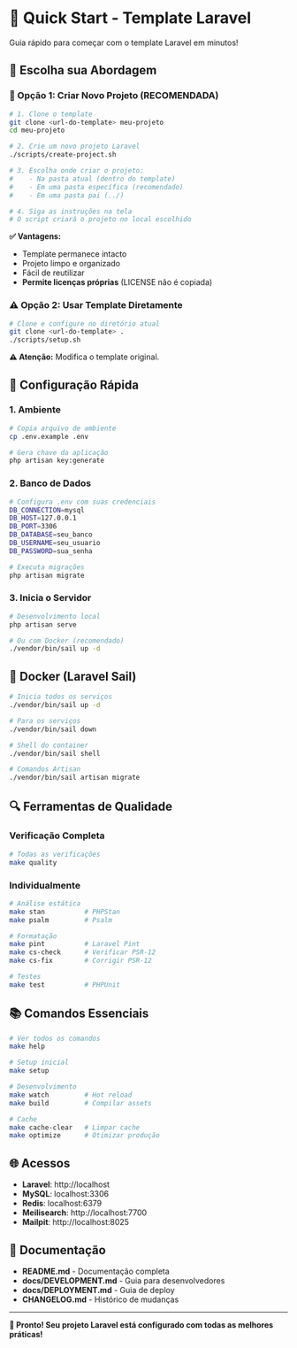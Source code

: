 # 🚀 Quick Start - Template Laravel

Guia rápido para começar com o template Laravel em minutos!

## 🎯 **Escolha sua Abordagem**

### **🚀 Opção 1: Criar Novo Projeto (RECOMENDADA)**

```bash
# 1. Clone o template
git clone <url-do-template> meu-projeto
cd meu-projeto

# 2. Crie um novo projeto Laravel
./scripts/create-project.sh

# 3. Escolha onde criar o projeto:
#    - Na pasta atual (dentro do template)
#    - Em uma pasta específica (recomendado)
#    - Em uma pasta pai (../)

# 4. Siga as instruções na tela
# O script criará o projeto no local escolhido
```

**✅ Vantagens:**
- Template permanece intacto
- Projeto limpo e organizado
- Fácil de reutilizar
- **Permite licenças próprias** (LICENSE não é copiada)

### **⚠️ Opção 2: Usar Template Diretamente**

```bash
# Clone e configure no diretório atual
git clone <url-do-template> .
./scripts/setup.sh
```

**⚠️ Atenção:** Modifica o template original.

## 🔧 **Configuração Rápida**

### **1. Ambiente**
```bash
# Copia arquivo de ambiente
cp .env.example .env

# Gera chave da aplicação
php artisan key:generate
```

### **2. Banco de Dados**
```bash
# Configura .env com suas credenciais
DB_CONNECTION=mysql
DB_HOST=127.0.0.1
DB_PORT=3306
DB_DATABASE=seu_banco
DB_USERNAME=seu_usuario
DB_PASSWORD=sua_senha

# Executa migrações
php artisan migrate
```

### **3. Inicia o Servidor**
```bash
# Desenvolvimento local
php artisan serve

# Ou com Docker (recomendado)
./vendor/bin/sail up -d
```

## 🐳 **Docker (Laravel Sail)**

```bash
# Inicia todos os serviços
./vendor/bin/sail up -d

# Para os serviços
./vendor/bin/sail down

# Shell do container
./vendor/bin/sail shell

# Comandos Artisan
./vendor/bin/sail artisan migrate
```

## 🔍 **Ferramentas de Qualidade**

### **Verificação Completa**
```bash
# Todas as verificações
make quality
```

### **Individualmente**
```bash
# Análise estática
make stan          # PHPStan
make psalm         # Psalm

# Formatação
make pint          # Laravel Pint
make cs-check      # Verificar PSR-12
make cs-fix        # Corrigir PSR-12

# Testes
make test          # PHPUnit
```

## 📚 **Comandos Essenciais**

```bash
# Ver todos os comandos
make help

# Setup inicial
make setup

# Desenvolvimento
make watch         # Hot reload
make build         # Compilar assets

# Cache
make cache-clear   # Limpar cache
make optimize      # Otimizar produção
```

## 🌐 **Acessos**

- **Laravel**: http://localhost
- **MySQL**: localhost:3306
- **Redis**: localhost:6379
- **Meilisearch**: http://localhost:7700
- **Mailpit**: http://localhost:8025

## 📖 **Documentação**

- **README.md** - Documentação completa
- **docs/DEVELOPMENT.md** - Guia para desenvolvedores
- **docs/DEPLOYMENT.md** - Guia de deploy
- **CHANGELOG.md** - Histórico de mudanças

---

**🎉 Pronto! Seu projeto Laravel está configurado com todas as melhores práticas!**
